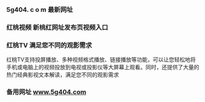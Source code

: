 ### 5g404. c o m 最新网址
### 红桃视频 新桃红网址发布页视频入口
### 红桃TV 满足您不同的观影需求
红桃TV支持投屏播放、多种视频格式播放、链接播放等功能，可以让您轻松地将手机或电脑上的视频投放到电视或投影仪等大屏幕上观看。同时，还提供了大量的热门经典影视文本解读，满足您不同的观影需求
### 备用网址 www.5g404.com
